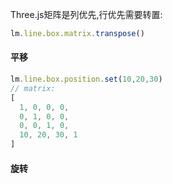 Three.js矩阵是列优先,行优先需要转置:
```js
lm.line.box.matrix.transpose()
```

#### 平移
```js
lm.line.box.position.set(10,20,30)
// matrix:
[
  1, 0, 0, 0, 
  0, 1, 0, 0, 
  0, 0, 1, 0, 
  10, 20, 30, 1
]
```

#### 旋转
